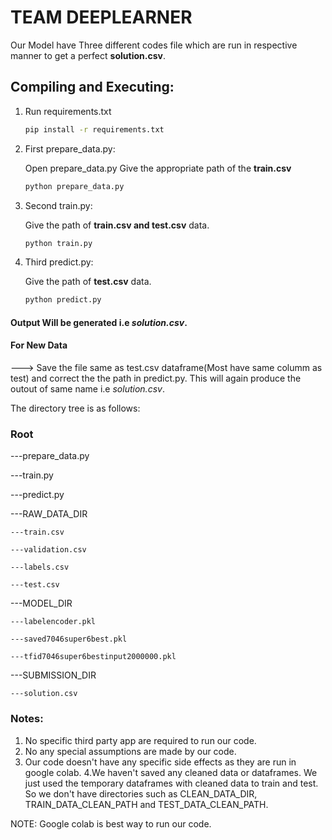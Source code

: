 # TEAM DEEPLEARNER

Our Model have Three different codes file which are run in respective manner to get a perfect **solution.csv**.






## Compiling and Executing:

1. Run requirements.txt

    ```bash
    pip install -r requirements.txt
    ```


2. First prepare_data.py:
    
    Open prepare_data.py Give the appropriate path of the **train.csv**
   
   ```bash
   python prepare_data.py
   ```

3. Second train.py:
   
   Give the path of **train.csv and test.csv** data.
   
   ```bash
   python train.py
   ```

4. Third predict.py:
    
    Give the path of **test.csv** data.
   
   ```bash
   python predict.py
   ```
   
#### Output Will be generated i.e *solution.csv*. 


#### For New Data

---> Save the file same as test.csv dataframe(Most have same columm as test) and correct the  the path in predict.py. This will again produce the outout of same name i.e *solution.csv*.



The directory tree is as follows:

### Root

---prepare_data.py

---train.py

---predict.py

---RAW_DATA_DIR

    ---train.csv

    ---validation.csv

    ---labels.csv

    ---test.csv

---MODEL_DIR

    ---labelencoder.pkl

    ---saved7046super6best.pkl
    
    ---tfid7046super6bestinput2000000.pkl

---SUBMISSION_DIR

    ---solution.csv


### Notes:
1. No specific third party app are required to run our code.
2. No any special assumptions are made by our code.
3. Our code doesn't have any specific side effects as they are run in google colab.
4.We haven't saved any cleaned data or dataframes. We just used the temporary dataframes with cleaned data to train and test. So we don't have directories such as CLEAN_DATA_DIR, TRAIN_DATA_CLEAN_PATH and TEST_DATA_CLEAN_PATH.


NOTE: Google colab is best way to run our code.
